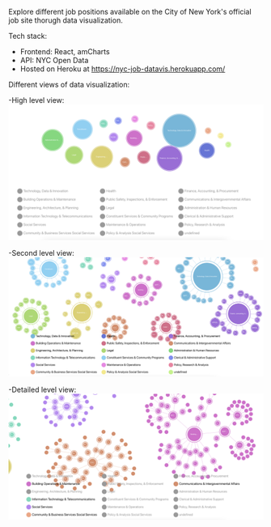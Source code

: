 Explore different job positions available on the City of New York's official job site thorugh data visualization.

Tech stack:

- Frontend: React, amCharts
- API: NYC Open Data
- Hosted on Heroku at https://nyc-job-datavis.herokuapp.com/

Different views of data visualization:

-High level view:
![](/public/HighLevel.png)

-Second level view:
![](/public/SecondLevel.png)

-Detailed level view:
![](/public/DetailedLevel.png)
